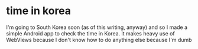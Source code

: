 time in korea
=============

I'm going to South Korea soon (as of this writing, anyway) and so I made a simple Android app to check the time in Korea. it makes heavy use of WebViews because I don't know how to do anything else because I'm dumb
